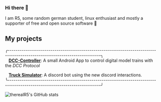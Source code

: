### Hi there 👋

I am R5, some random german student, linux enthusiast and mostly a supporter of free and open source software 👀

## My projects

╭-----------------------------------------------------------------------------------------------------------------------------╮\
 &nbsp;  &nbsp;**[DCC-Controller](https://github.com/therealr5/dcc-controller-android-app)**: A small Android App to control digital model trains with the _DCC Protocol_

 &nbsp;  &nbsp;**[Truck Simulator](https://github.com/therealr5/TruckSimulatorBot)**: A discord bot using the new discord interactions.\
╰-----------------------------------------------------------------------------------------------------------------------------╯


![therealR5's GitHub stats](https://github-readme-stats.vercel.app/api?username=therealr5&show_icons=true&theme=dracula)
